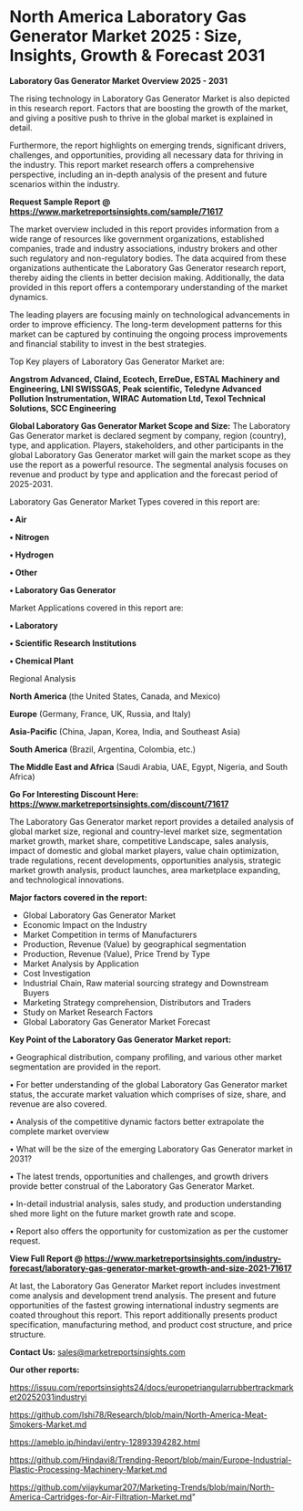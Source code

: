 # North America Laboratory Gas Generator Market 2025 : Size, Insights, Growth & Forecast 2031

<Strong> Laboratory Gas Generator Market Overview 2025 - 2031</strong>

The rising technology in Laboratory Gas Generator Market is also depicted in this research report. Factors that are boosting the growth of the market, and giving a positive push to thrive in the global market is explained in detail.

Furthermore, the report highlights on emerging trends, significant drivers, challenges, and opportunities, providing all necessary data for thriving in the industry. This report market research offers a comprehensive perspective, including an in-depth analysis of the present and future scenarios within the industry.

<strong>Request Sample Report @ <a href=https://www.marketreportsinsights.com/sample/71617>https://www.marketreportsinsights.com/sample/71617</a></strong>

The market overview included in this report provides information from a wide range of resources like government organizations, established companies, trade and industry associations, industry brokers and other such regulatory and non-regulatory bodies. The data acquired from these organizations authenticate the Laboratory Gas Generator research report, thereby aiding the clients in better decision making. Additionally, the data provided in this report offers a contemporary understanding of the market dynamics.

The leading players are focusing mainly on technological advancements in order to improve efficiency. The long-term development patterns for this market can be captured by continuing the ongoing process improvements and financial stability to invest in the best strategies.

Top Key players of Laboratory Gas Generator Market are:

<strong>Angstrom Advanced, Claind, Ecotech, ErreDue, ESTAL Machinery and Engineering, LNI SWISSGAS, Peak scientific, Teledyne Advanced Pollution Instrumentation, WIRAC Automation Ltd, Texol Technical Solutions, SCC Engineering</strong>

<strong><b>Global Laboratory Gas Generator Market Scope and Size:</b></strong>
The Laboratory Gas Generator market is declared segment by company, region (country), type, and application. Players, stakeholders, and other participants in the global Laboratory Gas Generator market will gain the market scope as they use the report as a powerful resource. The segmental analysis focuses on revenue and product by type and application and the forecast period of 2025-2031.

Laboratory Gas Generator Market Types covered in this report are:

<strong>• Air

• Nitrogen

• Hydrogen

• Other

• Laboratory Gas Generator</strong>

Market Applications covered in this report are:

<strong>• Laboratory

• Scientific Research Institutions

• Chemical Plant</strong> 

Regional Analysis

<strong>North America</strong> (the United States, Canada, and Mexico)

<strong>Europe</strong> (Germany, France, UK, Russia, and Italy)

<strong>Asia-Pacific</strong> (China, Japan, Korea, India, and Southeast Asia)

<strong>South America</strong> (Brazil, Argentina, Colombia, etc.)

<strong>The Middle East and Africa</strong> (Saudi Arabia, UAE, Egypt, Nigeria, and South Africa)

<strong>Go For Interesting Discount Here: <a href=https://www.marketreportsinsights.com/discount/71617>https://www.marketreportsinsights.com/discount/71617</a></strong>

The Laboratory Gas Generator market report provides a detailed analysis of global market size, regional and country-level market size, segmentation market growth, market share, competitive Landscape, sales analysis, impact of domestic and global market players, value chain optimization, trade regulations, recent developments, opportunities analysis, strategic market growth analysis, product launches, area marketplace expanding, and technological innovations.

<strong><b>Major factors covered in the report:</b></strong>
<ul>
  <li>Global Laboratory Gas Generator Market </li>
  <li>Economic Impact on the Industry</li>
  <li>Market Competition in terms of Manufacturers</li>
  <li>Production, Revenue (Value) by geographical segmentation</li>
  <li>Production, Revenue (Value), Price Trend by Type</li>
  <li>Market Analysis by Application</li>
  <li>Cost Investigation</li>
  <li>Industrial Chain, Raw material sourcing strategy and Downstream Buyers</li>
  <li>Marketing Strategy comprehension, Distributors and Traders</li>
  <li>Study on Market Research Factors</li>
  <li>Global Laboratory Gas Generator Market Forecast</li>
</ul>

<strong><b>Key Point of the Laboratory Gas Generator Market report:</b></strong>

• Geographical distribution, company profiling, and various other market segmentation are provided in the report.

• For better understanding of the global Laboratory Gas Generator market status, the accurate market valuation which comprises of size, share, and revenue are also covered.

• Analysis of the competitive dynamic factors better extrapolate the complete market overview

• What will be the size of the emerging Laboratory Gas Generator market in 2031?

• The latest trends, opportunities and challenges, and growth drivers provide better construal of the Laboratory Gas Generator Market.

• In-detail industrial analysis, sales study, and production understanding shed more light on the future market growth rate and scope.

• Report also offers the opportunity for customization as per the customer request.

<strong><b>View Full Report @ <a href=https://www.marketreportsinsights.com/industry-forecast/laboratory-gas-generator-market-growth-and-size-2021-71617>https://www.marketreportsinsights.com/industry-forecast/laboratory-gas-generator-market-growth-and-size-2021-71617</a></b></strong>


At last, the Laboratory Gas Generator Market report includes investment come analysis and development trend analysis. The present and future opportunities of the fastest growing international industry segments are coated throughout this report. This report additionally presents product specification, manufacturing method, and product cost structure, and price structure.

<strong>Contact Us:</strong>
sales@marketreportsinsights.com

<strong>Our other reports:</strong>

<a href=https://issuu.com/reportsinsights24/docs/europetriangularrubbertrackmarket20252031industryi>https://issuu.com/reportsinsights24/docs/europetriangularrubbertrackmarket20252031industryi</a>

<a href=https://github.com/Ishi78/Research/blob/main/North-America-Meat-Smokers-Market.md>https://github.com/Ishi78/Research/blob/main/North-America-Meat-Smokers-Market.md</a>

<a href=https://ameblo.jp/hindavi/entry-12893394282.html>https://ameblo.jp/hindavi/entry-12893394282.html</a>

<a href=https://github.com/Hindavi8/Trending-Report/blob/main/Europe-Industrial-Plastic-Processing-Machinery-Market.md>https://github.com/Hindavi8/Trending-Report/blob/main/Europe-Industrial-Plastic-Processing-Machinery-Market.md</a>

<a href=https://github.com/vijaykumar207/Marketing-Trends/blob/main/North-America-Cartridges-for-Air-Filtration-Market.md>https://github.com/vijaykumar207/Marketing-Trends/blob/main/North-America-Cartridges-for-Air-Filtration-Market.md</a>"
